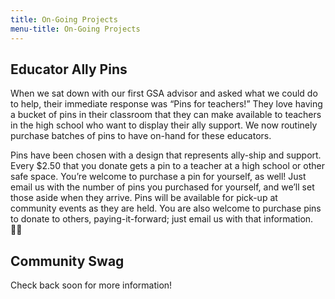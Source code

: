 ```yaml
---
title: On-Going Projects
menu-title: On-Going Projects
---
```


## Educator Ally Pins

When we sat down with our first GSA advisor and asked what we could do to help, their immediate response was “Pins for teachers!” They love having a bucket of pins in their classroom that they can make available to teachers in the high school who want to display their ally support. We now routinely purchase batches of pins to have on-hand for these educators. 

Pins have been chosen with a design that represents ally-ship and support. Every $2.50 that you donate gets a pin to a teacher at a high school or other safe space. You’re welcome to purchase a pin for yourself, as well! Just email us with the number of pins you purchased for yourself, and we’ll set those aside when they arrive. Pins will be available for pick-up at community events as they are held. You are also welcome to purchase pins to donate to others, paying-it-forward; just email us with that information. 🏳️‍🌈

## Community Swag

Check back soon for more information!  
